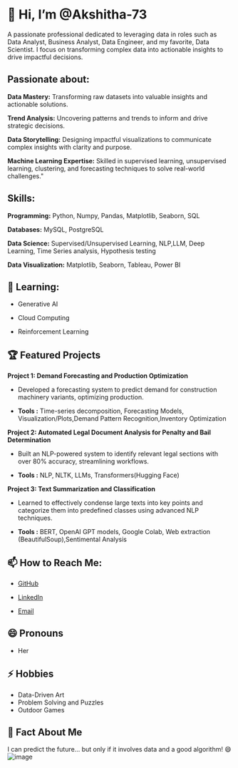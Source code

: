 # 👋 Hi, I’m @Akshitha-73

A passionate professional dedicated to leveraging data in roles such as Data Analyst, Business Analyst, Data Engineer, and my favorite, Data Scientist. I focus on transforming complex data into actionable insights to drive impactful decisions.

## Passionate about:
**Data Mastery:** Transforming raw datasets into valuable insights and actionable solutions.

**Trend Analysis:** Uncovering patterns and trends to inform and drive strategic decisions.

**Data Storytelling:** Designing impactful visualizations to communicate complex insights with clarity and purpose.

**Machine Learning Expertise:** Skilled in supervised learning, unsupervised learning, clustering, and forecasting techniques to solve real-world challenges."

## Skills:
 **Programming:** Python, Numpy, Pandas, Matplotlib, Seaborn, SQL
 
**Databases:** MySQL, PostgreSQL

 **Data Science:** Supervised/Unsupervised Learning, NLP,LLM, Deep Learning, Time Series analysis, Hypothesis testing
 
**Data Visualization:** Matplotlib, Seaborn, Tableau, Power BI

## 🌱 Learning:
- Generative AI

- Cloud Computing

- Reinforcement Learning

## 🏆 Featured Projects

**Project 1:  Demand Forecasting and Production Optimization**

 - Developed a forecasting system to predict demand for construction machinery variants, optimizing
 production. 
 
 - **Tools :** Time-series decomposition, Forecasting Models, Visualization/Plots,Demand Pattern Recognition,Inventory Optimization


**Project 2:  Automated Legal Document Analysis for Penalty and Bail Determination**

 - Built an NLP-powered system to identify relevant legal sections with over 80% accuracy, streamlining
 workflows.

 - **Tools :** NLP, NLTK, LLMs, Transformers(Hugging Face)

 **Project 3: Text Summarization and Classification**
 
- Learned to effectively condense large texts into key points and categorize them into predefined classes using advanced NLP techniques.

 - **Tools :** BERT, OpenAI GPT models, Google Colab, Web extraction (BeautifulSoup),Sentimental Analysis

 
## 📫 How to Reach Me:
- [GitHub](https://github.com/Akshitha-73)

- [LinkedIn](https://www.linkedin.com/in/akshithachittireddy/)

- [Email](mailto:akshithachittireddy1478@gmail.com)

## 😄 Pronouns
  - Her


## ⚡ Hobbies
- Data-Driven Art
- Problem Solving and Puzzles
- Outdoor Games

## 🎉 Fact About Me
I can predict the future... but only if it involves data and a good algorithm! 😄
![image](https://github.com/user-attachments/assets/852caceb-2e3a-47f3-9d55-7a6319c3da58)
